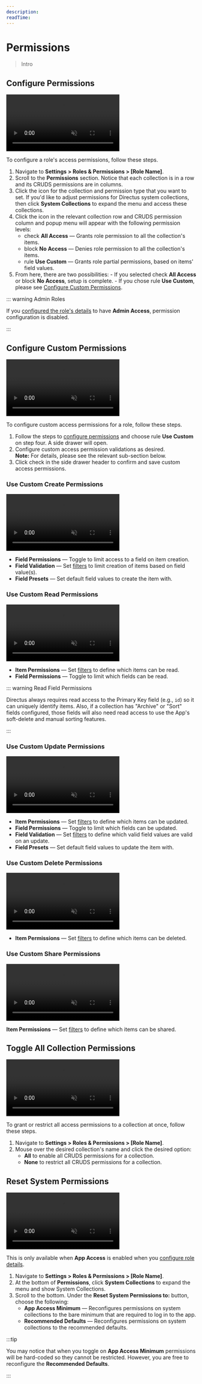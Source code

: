 ```yaml
---
description:
readTime:
---
```


# Permissions

> Intro

<!--
:::tip Before you Begin

Filler

:::

:::tip Learn More

Filler

:::
-->

## Configure Permissions

<video title="Configure Role Permissions" autoplay playsinline muted loop controls>
	<source src="https://cdn.directus.io/" type="video/mp4" />
</video>

To configure a role's access permissions, follow these steps.

1. Navigate to **Settings > Roles & Permissions > [Role Name]**.
2. Scroll to the **Permissions** section. Notice that each collection is in a row and its CRUDS permissions are in
   columns.
3. Click the icon for the collection and permission type that you want to set. If you'd like to adjust permissions for
   Directus system collections, then click **System Collections** to expand the menu and access these collections.
4. Click the icon in the relevant collection row and CRUDS permission column and popup menu will appear with the
   following permission levels:
   - <span mi icon muted>check</span> **All Access** — Grants role permission to all the collection's items.
   - <span mi icon muted>block</span> **No Access** — Denies role permission to all the collection's items.
   - <span mi icon muted>rule</span> **Use Custom** — Grants role partial permissions, based on items' field values.
5. From here, there are two possibilities: - If you selected <span mi muted>check</span> **All Access** or
   <span mi muted>block</span> **No Access**, setup is complete. - If you chose <span mi icon muted>rule</span> **Use
   Custom**, please see [Configure Custom Permissions](#configure-custom-permissions).

::: warning Admin Roles

If you [configured the role's details](/configuration/users-roles-permissions/roles.md#configure-role-details) to have
**Admin Access**, permission configuration is disabled.

:::

## Configure Custom Permissions

<video title="Configure Role Permissions" autoplay playsinline muted loop controls>
	<source src="https://cdn.directus.io/" type="video/mp4" />
</video>

To configure custom access permissions for a role, follow these steps.

1. Follow the steps to [configure permissions](#configure-permissions) and choose <span mi icon muted>rule</span> **Use
   Custom** on step four. A side drawer will open.
2. Configure custom access permission validations as desired.\
   **Note:** For details, please see the relevant sub-section below.
3. Click <span mi btn>check</span> in the side drawer header to confirm and save custom access permissions.

### Use Custom Create Permissions

<video title="Custom Create Permissions" autoplay playsinline muted loop controls>
	<source src="https://cdn.directus.io/" type="video/mp4" />
</video>

- **Field Permissions** — Toggle to limit access to a field on item creation.
- **Field Validation** — Set [filters](/app/filters.md) to limit creation of items based on field value(s).
- **Field Presets** — Set default field values to create the item with.

### Use Custom Read Permissions

<video title="Custom Read Permissions" autoplay playsinline muted loop controls>
	<source src="https://cdn.directus.io/" type="video/mp4" />
</video>

- **Item Permissions** — Set [filters](/app/filters.md) to define which items can be read.
- **Field Permissions** — Toggle to limit which fields can be read.

::: warning Read Field Permissions

Directus always requires read access to the Primary Key field (e.g., `id`) so it can uniquely identify items. Also, if a
collection has "Archive" or "Sort" fields configured, those fields will also need read access to use the App's
soft-delete and manual sorting features.

:::

### Use Custom Update Permissions

<video title="Custom Update Permissions" autoplay playsinline muted loop controls>
	<source src="https://cdn.directus.io/" type="video/mp4" />
</video>

- **Item Permissions** — Set [filters](/app/filters.md) to define which items can be updated.
- **Field Permissions** — Toggle to limit which fields can be updated.
- **Field Validation** — Set [filters](/app/filters.md) to define which valid field values are valid on an update.
- **Field Presets** — Set default field values to update the item with.

### Use Custom Delete Permissions

<video title="Custom Delete Permissions" autoplay playsinline muted loop controls>
	<source src="https://cdn.directus.io/" type="video/mp4" />
</video>

- **Item Permissions** — Set [filters](/app/filters.md) to define which items can be deleted.

### Use Custom Share Permissions

<video title="Custom Share Permissions" autoplay playsinline muted loop controls>
	<source src="https://cdn.directus.io/" type="video/mp4" />
</video>

**Item Permissions** — Set [filters](/app/filters.md) to define which items can be shared.

## Toggle All Collection Permissions

<video title="Toggle all Collection Permissions" autoplay playsinline muted loop controls>
	<source src="https://cdn.directus.io/" type="video/mp4" />
</video>

To grant or restrict all access permissions to a collection at once, follow these steps.

1. Navigate to **Settings > Roles & Permissions > [Role Name]**.
2. Mouse over the desired collection's name and click the desired option:
   - **All** to enable all CRUDS permissions for a collection.
   - **None** to restrict all CRUDS permissions for a collection.

## Reset System Permissions

<video title="Reset System Permissions" autoplay playsinline muted loop controls>
	<source src="https://cdn.directus.io/" type="video/mp4" />
</video>

This is only available when **App Access** is enabled when you
[configure role details](/configuration/users-roles-permissions/roles.md#configure-role-details).

1. Navigate to **Settings > Roles & Permissions > [Role Name]**.
2. At the bottom of **Permissions**, click **System Collections** to expand the menu and show System Collections.
3. Scroll to the bottom. Under the **Reset System Permissions to:** button, choose the following:
   - **App Access Minimum** — Reconfigures permissions on system collections to the bare minimum that are required to
     log in to the app.
   - **Recommended Defaults** — Reconfigures permissions on system collections to the recommended defaults.

:::tip

You may notice that when you toggle on **App Access Minimum** permissions will be hard-coded so they cannot be
restricted. However, you are free to reconfigure the **Recommended Defaults**.

:::
